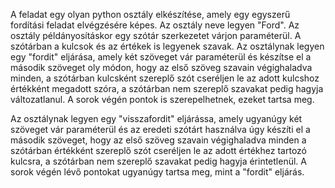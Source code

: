 A feladat egy olyan python osztály elkészítése, amely egy egyszerű fordítási feladat elvégzésére képes. Az osztály neve legyen "Ford". Az osztály példányosításkor egy szótár szerkezetet várjon paraméterül. A szótárban a kulcsok és az értékek is legyenek szavak. Az osztálynak legyen egy "fordit" eljárása, amely két szöveget vár paraméterül és készítse el a második szöveget oly módon, hogy az első szöveg szavain végighaladva minden, a szótárban kulcsként szereplő szót cseréljen le az adott kulcshoz értékként megadott szóra, a szótárban nem szereplő szavakat pedig hagyja változatlanul. A sorok végén pontok is szerepelhetnek, ezeket tartsa meg. 

Az osztálynak legyen egy "visszafordit" eljárássa, amely ugyanúgy két szöveget vár paraméterül és az eredeti szótárt használva úgy készíti el a második szöveget, hogy az első szöveg szavain végighaladva minden a szótárban értékként szereplő szót cseréljen le az adott értékhez tartozó kulcsra, a szótárban nem szereplő szavakat pedig hagyja érintetlenül. A sorok végén lévő pontokat ugyanúgy tartsa meg, mint a "fordit" eljárás.
